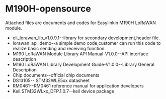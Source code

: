 # M190H-opensource
Attached files are documents and codes for Easylinkin M190H LoRaWAN module.
* eli_lorawan_lib_v1.0.9.1--library for secondary development,header file.
* lorawan_api_demo--a simple demo code,customer can run this code to realize basic sending and receiving function.
* M190 LoRaWAN Module Library API Manual-V1.0.0--API interface description
* M190 LoRaWAN Library Development Guide-V1.0.0--Library General Description
* Chip documents--official chip documents
* DS13105-- STM32WLE5xx datasheet
* RM0461--RM0461 reference manual for application developers
* Keil.STM32WLxx_DFP.1.0.7--keil device package
